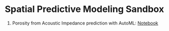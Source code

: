 # Spatial Predictive Modeling Sandbox

1. Porosity from Acoustic Impedance prediction with AutoML: [Notebook](https://github.com/yohanesnuwara/spatial-prediction/blob/main/PoroAI_AutoML.ipynb)
